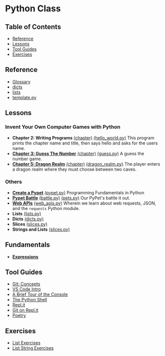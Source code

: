 Python Class
============

Table of Contents
-----------------

* [Reference](#reference)
* [Lessons](#lessons)
* [Tool Guides](#tool-guides)
* [Exercises](#exercises)


Reference
---------

* [Glossary](docs/reference/glossary.md)
* [dicts](docs/reference/dicts.md)
* [lists](docs/reference/lists.md)
* [template.py](pythonclass/template.py)


Lessons
-------

### Invent Your Own Computer Games with Python

* **Chapter 2: Writing Programs** [(chapter)](http://inventwithpython.com/invent4thed/chapter2.html) [(hello_world.py)](pythonclass/lessons/hello_world.py)
  This program prints the chapter name and title, then says hello and asks for the users name.
* **[Chapter 3: Guess The Number](docs/lessons/03_guess_the_number.md)** [(chapter)](http://inventwithpython.com/invent4thed/chapter3.html) [(guess.py)](pythonclass/lessons/guess.py)
   A guess the number game.
* **[Chapter 5: Dragon Realm](docs/lessons/05_dragon_realm.md)** [(chapter)](http://inventwithpython.com/invent4thed/chapter5.html) [(dragon_realm.py)](pythonclass/lessons/dragonrealm/dragon_realm.py)
   The player enters a dragon realm where they must choose between two caves.

### Others

* **[Create a Pypet](https://www.thinkful.com/learn/intro-to-python-tutorial/)** [(pypet.py)](pythonclass/lessons/pypet.py) Programming Fundamentals in Python
* **[Pypet Battle](docs/lessons/battle.md)** [(battle.py)](pythonclass/lessons/battle.py) [(pets.py)](pythonclass/lessons/pets.py) Our PyPet's battle it out.
* **[Web APIs](docs/lessons/web-apis.md)** [(web_apis.py)](pythonclass/lessons/web_apis.py) Wherein we learn about web requests, JSON, and the `requests` Python module.
* **Lists** [(lists.py)](pythonclass/lessons/lists.py)
* **Dicts** [(dicts.py)](pythonclass/lessons/dicts.py)
* **Slices** [(slices.py)](pythonclass/lessons/slices.py)
* **Strings and Lists** [(slices.py)](pythonclass/lessons/strings_lists.py)

## Fundamentals

* **[Expressions](https://mybinder.org/v2/gh/alissa-huskey/python-class/HEAD?filepath=docs%2Flessons%2Fexpressions.ipynb)**

Tool Guides
-----------

* [Git: Concepts](docs/guides/git-concepts.md)
* [VS Code Intro](docs/guides/vscode-intro.md)
* [A Brief Tour of the Console](docs/guides/console.md)
* [The Python Shell](docs/guides/python_shell.md)
* [Repl.it](docs/guides/replit.md)
* [Git on Repl.it](docs/guides/git-on-replit.md)
* [Poetry](docs/guides/poetry.md)

Exercises
---------

* [List Exercises](docs/exercises/list-exercises.md)
* [List String Exercises](docs/exercises/list-string-exercises.md)
